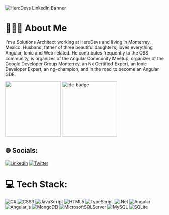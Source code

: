 ![HeroDevs LinkedIn Banner](https://github.com/user-attachments/assets/2b80ce9b-5d93-44b1-bf28-a4bff364eb91)

# 👨🏻‍💻 About Me
I'm a Solutions Architect working at HeroDevs and living in Monterrey, Mexico. Husband, father of three beautiful daughters, loves everything Angular, Ionic and Web related. He contributes frequently to the OSS community, is organizer of the Angular Community Meetup, organizer of the Google Developer Group Monterrey, an Nx Certified Expert, an Ionic Developer Expert, an ng-champion, and in the road to become an Angular GDE.

<img id="nx-expert" src="https://github.com/user-attachments/assets/52c80524-4b5b-479a-9205-bdcf9255b13b" height="175"/>
<img id="ide" src="https://github.com/user-attachments/assets/9a0b5848-5e80-4df6-a7ed-91802acd0135" alt="ide-badge" height="175" />

## 🌐 Socials:
[![LinkedIn](https://img.shields.io/badge/LinkedIn-%230077B5.svg?logo=linkedin&logoColor=white)](https://linkedin.com/in/eduardoRoth) [![Twitter](https://img.shields.io/badge/Twitter-%231DA1F2.svg?logo=Twitter&logoColor=white)](https://twitter.com/eduardoRoth) 

# 💻 Tech Stack:
![C#](https://img.shields.io/badge/c%23-%23239120.svg?style=for-the-badge&logo=c-sharp&logoColor=white) ![CSS3](https://img.shields.io/badge/css3-%231572B6.svg?style=for-the-badge&logo=css3&logoColor=white) ![JavaScript](https://img.shields.io/badge/javascript-%23323330.svg?style=for-the-badge&logo=javascript&logoColor=%23F7DF1E) ![HTML5](https://img.shields.io/badge/html5-%23E34F26.svg?style=for-the-badge&logo=html5&logoColor=white) ![TypeScript](https://img.shields.io/badge/typescript-%23007ACC.svg?style=for-the-badge&logo=typescript&logoColor=white) ![.Net](https://img.shields.io/badge/.NET-5C2D91?style=for-the-badge&logo=.net&logoColor=white) ![Angular](https://img.shields.io/badge/angular-%23DD0031.svg?style=for-the-badge&logo=angular&logoColor=white) ![Angular.js](https://img.shields.io/badge/angular.js-%23E23237.svg?style=for-the-badge&logo=angularjs&logoColor=white) ![MongoDB](https://img.shields.io/badge/MongoDB-%234ea94b.svg?style=for-the-badge&logo=mongodb&logoColor=white) ![MicrosoftSQLServer](https://img.shields.io/badge/Microsoft%20SQL%20Sever-CC2927?style=for-the-badge&logo=microsoft%20sql%20server&logoColor=white) ![MySQL](https://img.shields.io/badge/mysql-%2300f.svg?style=for-the-badge&logo=mysql&logoColor=white) ![SQLite](https://img.shields.io/badge/sqlite-%2307405e.svg?style=for-the-badge&logo=sqlite&logoColor=white)

<!-- Proudly created with GPRM ( https://gprm.itsvg.in ) -->
